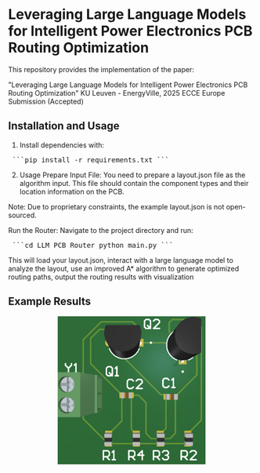 # Leveraging Large Language Models for Intelligent Power Electronics PCB Routing Optimization
This repository provides the implementation of the paper:

"Leveraging Large Language Models for Intelligent Power Electronics PCB Routing Optimization"
KU Leuven - EnergyVille, 2025 ECCE Europe Submission (Accepted)

## Installation and Usage

1. Install dependencies with:
<pre> ```pip install -r requirements.txt ``` </pre>

2. Usage
Prepare Input File: You need to prepare a layout.json file as the algorithm input. This file should contain the component types and their location information on the PCB.

Note: Due to proprietary constraints, the example layout.json is not open-sourced.

Run the Router:
Navigate to the project directory and run:

<pre> ```cd LLM_PCB_Router python main.py ``` </pre>

This will load your layout.json, interact with a large language model to analyze the layout, use an improved A* algorithm to generate optimized routing paths, output the routing results with visualization

## Example Results
<div align="center">
  <img src="Results/3D_router_result.png" alt="3D Routing Result" style="width:60%;" />
</div>




